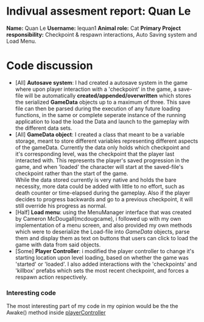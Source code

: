 # Indivual assesment report: Quan Le

**Name:** Quan Le
**Username:** lequan1 
**Animal role:** Cat
**Primary Project responsibility:** Checkpoint & respawn interactions, Auto Saving system and Load Menu.

# Code discussion

- [All] **Autosave system**: I had created a autosave system in the game where upon player interaction with a 'checkpoint' in the game, a save-file will be automatically **created/appended/overwritten** which stores the serialized **GameData** objects up to a maximum of three. This save file can then be parsed during the execution of any future loading functions, in the same or complete seperate instance of the running application to load the load the Data and launch to the gameplay with the different data sets.
- [All] **GameData object**: I created a class that meant to be a variable storage, meant to store different variables representing different aspects of the gameData. Currently the data only holds which checkpoint and it's corresponding level, was the checkpoint that the player last interacted with. This represents the player's saved progression in the game, and when 'loaded' the character will start at the saved-file's checkpoint rather than the start of the game. <br>
While the data stored currently is very native and holds the bare necessity, more data could be added with little to no effort, such as death counter or time-elapsed during the gameplay. Also if the player decides to progress backwards and go to a previous checkpoint, it will still override his progress as normal.
- [Half] **Load menu**: using the MenuManager interface that was created by Cameron McDougall(mcdougcame), i followed up with my own implementation of a menu screen, and also provided my own methods which were to deserialize the Load-file into *GameData* objects, parse them and display them as text on buttons that users can click to load the game with data from said objects.
- [Some] **Player Controller**: i modified the player controller to change it's starting location upon level loading, based on whether the game was 'started' or 'loaded'. I also added interactions with the 'checkpoints' and 'killbox' prefabs which sets the most recent checkpoint, and forces a respawn action respectively.

### Interesting code

The most interesting part of my code in my opinion would be the the Awake() method inside [playerController](https://github.com/CameronMcDougall/ShapeGameProject/blob/master/Assets/_Scripts/PlayerController.cs#L121-L131)

